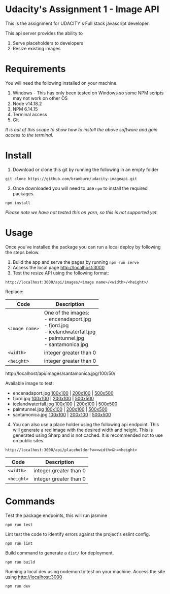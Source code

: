 # Udacity's Assignment 1 - Image API

This is the assignment for UDACITY's Full stack javascript developer.

This api server provides the ability to

1) Serve placeholders to developers
2) Resize existing images

# Requirements

You will need the following installed on your machine.

1. Windows - This has only been tested on Windows so some NPM scripts may not work on other OS
2. Node v14.18.2
3. NPM 6.14.15
4. Terminal access
5. Git

_It is out of this scope to show how to install the above software and gain access to the terminal._

# Install

1. Download or clone this git by running the following in an empty folder

```shell
git clone https://github.com/bramburn/udacity-imageapi.git
```

2. Once downloaded you will need to use `npm` to install the required packages.

```shell
npm install
```

_Please note we have not tested this on yarn, so this is not supported yet._

# Usage

Once you've installed the package you can run a local deploy by following the steps below.

1) Build the app and serve the pages by running `npm run serve`
2) Access the local page [http://localhost:3000](http://localhost:3000)
3) Test the resize API using the following format:

`http://localhost:3000/api/images/<image name>/<width>/<height>/`

Replace:

| Code           | Description                                                                                                                   |
|----------------|-------------------------------------------------------------------------------------------------------------------------------|
| `<image name>` | One of the images:<br/> - encenadaport.jpg<br/> - fjord.jpg<br/>- icelandwaterfall.jpg<br/>- palmtunnel.jpg<br/>- santamonica.jpg |
| `<width>`      | integer greater than 0                                                                                                        |
| `<height`>     | integer greater than 0                                                                                                        |

http://localhost/api/images/santamonica.jpg/100/50/

Available image to test:

- encenadaport.jpg [100x100](http://localhost:3000/api/images/encenadaport.jpg/100/100/)
  | [200x100](http://localhost:3000/api/images/encenadaport.jpg/200/100/)
  | [500x500](http://localhost:3000/api/images/encenadaport.jpg/500/500/)
- fjord.jpg [100x100](http://localhost:3000/api/images/fjord.jpg/100/100/)
  | [200x100](http://localhost:3000/api/images/fjord.jpg/200/100/)
  | [500x500](http://localhost:3000/api/images/fjord.jpg/500/500/)
- icelandwaterfall.jpg [100x100](http://localhost:3000/api/images/icelandwaterfall.jpg/100/100/)
  | [200x100](http://localhost:3000/api/images/icelandwaterfall.jpg/200/100/)
  | [500x500](http://localhost:3000/api/images/icelandwaterfall.jpg/500/500/)
- palmtunnel.jpg [100x100](http://localhost:3000/api/images/palmtunnel.jpg/100/100/)
  | [200x100](http://localhost:3000/api/images/palmtunnel.jpg/200/100/)
  | [500x500](http://localhost:3000/api/images/palmtunnel.jpg/500/500/)
- santamonica.jpg [100x100](http://localhost:3000/api/images/santamonica.jpg/100/100/)
  | [200x100](http://localhost:3000/api/images/santamonica.jpg/200/100/)
  | [500x500](http://localhost:3000/api/images/santamonica.jpg/500/500/)


4) You can also use a place holder using the following api endpoint. This will generate a red image with the desired
   width and height. This is generated using Sharp and is not cached. It is recommended not to use on public sites.

`http://localhost:3000/api/placeholder?w=<width>&h=<height>`

| Code       | Description |
|------------|-------------|
| `<width>`  |  integer greater than 0    |
| `<height>` |  integer greater than 0    |

# Commands

Test the package endpoints, this will run jasmine

```shell
npm run test
```

Lint test the code to identify errors against the project's eslint config.

```shell
npm run lint
```

Build command to generate a `dist/` for deployment.

```shell
npm run build
```

Running a local dev using nodemon to test on your machine. Access the site
using [http://localhost:3000](http://localhost:3000)

```shell
npm run dev
```
